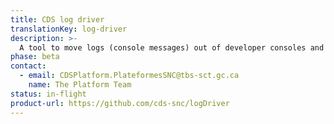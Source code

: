 ```yaml
---
title: CDS log driver
translationKey: log-driver
description: >-
  A tool to move logs (console messages) out of developer consoles and into tracking services like StackDriver.
phase: beta
contact:
  - email: CDSPlatform.PlateformesSNC@tbs-sct.gc.ca
    name: The Platform Team
status: in-flight
product-url: https://github.com/cds-snc/logDriver
---
```

